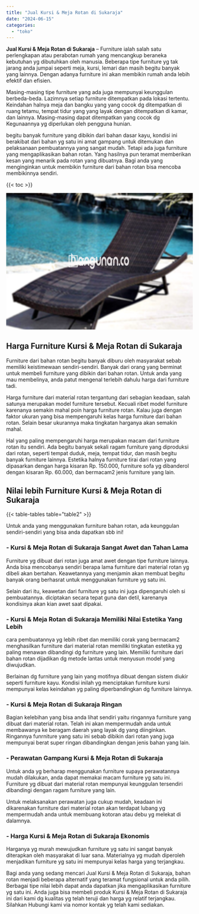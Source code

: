 ```yaml
---
title: "Jual Kursi & Meja Rotan di Sukaraja"
date: "2024-06-15"
categories: 
  - "toko"
---
```


**Jual Kursi & Meja Rotan di Sukaraja** – Furniture ialah salah satu perlengkapan atau perabotan rumah yang mencangkup beraneka kebutuhan yg dibutuhkan oleh manusia. Beberapa tipe furniture yg tak jarang anda jumpai seperti meja, kursi, lemari dan masih begitu banyak yang lainnya. Dengan adanya furniture ini akan membikin rumah anda lebih efektif dan efisien.

Masing-masing tipe furniture yang ada juga mempunyai keunggulan berbeda-beda. Lazimnya setiap furniture ditempatkan pada lokasi tertentu. Keindahan halnya meja dan bangku yang yang cocok dg ditempatkan di ruang tetamu, tempat tidur yang yang layak dengan ditempatkan di kamar, dan lainnya. Masing-masing dapat ditempatkan yang cocok dg Kegunaannya yg diperlukan oleh pengguna hunian.

begitu banyak furniture yang dibikin dari bahan dasar kayu, kondisi ini berakibat dari bahan yg satu ini amat gampang untuk ditemukan dan pelaksanaan pembuatannya yang sangat mudah. Tetapi ada juga furniture yang mengaplikasikan bahan rotan. Yang hasilnya pun teramat memberikan kesan yang menarik pada rotan yang dibuatnya. Bagi anda yang menginginkan untuk membikin furniture dari bahan rotan bisa mencoba membikinnya sendiri.

{{< toc >}}

![Jual Kursi & Meja Rotan di Sukaraja](/images/kursi-meja-rotan-murah39.png)

## Harga Furniture Kursi & Meja Rotan di Sukaraja

Furniture dari bahan rotan begitu banyak diburu oleh masyarakat sebab memiliki keistimewaan sendiri-sendiri. Banyak dari orang yang berminat untuk membeli furniture yang dibikin dari bahan rotan. Untuk anda yang mau membelinya, anda patut mengenal terlebih dahulu harga dari furniture tadi.

Harga furniture dari material rotan tergantung dari sebagian keadaan, salah satunya merupakan model furniture tersebut. Kecuali ribet model furniture karenanya semakin mahal poin harga furniture rotan. Kalau juga dengan faktor ukuran yang bisa mempengaruhi kelas harga furniture dari bahan rotan. Selain besar ukurannya maka tingkatan harganya akan semakin mahal.

Hal yang paling mempengaruhi harga merupakan macam dari furniture rotan itu sendiri. Ada begitu banyak sekali ragam furniture yang diproduksi dari rotan, seperti tempat duduk, meja, tempat tidur, dan masih begitu banyak furniture lainnya. Estetika halnya furniture tirai dari rotan yang dipasarkan dengan harga kisaran Rp. 150.000, furniture sofa yg dibanderol dengan kisaran Rp. 60.000, dan bermacam2 jenis furniture yang lain.

## Nilai lebih Furniture Kursi & Meja Rotan di Sukaraja

{{< table-tables table="table2" >}}

Untuk anda yang menggunakan furniture bahan rotan, ada keunggulan sendiri-sendiri yang bisa anda dapatkan sbb ini!

### \- Kursi & Meja Rotan di Sukaraja Sangat Awet dan Tahan Lama

Furniture yg dibuat dari rotan juga amat awet dengan tipe furniture lainnya. Anda bisa mencobanya sendiri berapa lama furniture dari material rotan yg dibeli akan bertahan. Keawetannya yang menjamin akan membuat begitu banyak orang berhasrat untuk menggunakan furniture yg satu ini.

Selain dari itu, keawetan dari furniture yg satu ini juga dipengaruhi oleh si pembuatannya. diciptakan secara tepat guna dan detil, karenanya kondisinya akan kian awet saat dipakai.

### \- Kursi & Meja Rotan di Sukaraja Memiliki Nilai Estetika Yang Lebih

cara pembuatannya yg lebih ribet dan memiliki corak yang bermacam2 menghasilkan furniture dari material rotan memiliki tingkatan estetika yg paling menawan dibandingi dg furniture yang lain. Memiliki furniture dari bahan rotan dijadikan dg metode lantas untuk menyusun model yang diwujudkan.

Berlainan dg furniture yang lain yang motifnya dibuat dengan sistem diukir seperti furniture kayu. Kondisi inilah yg menciptakan furniture kursi mempunyai kelas keindahan yg paling diperbandingkan dg furniture lainnya.

### \- Kursi & Meja Rotan di Sukaraja Ringan

Bagian kelebihan yang bisa anda lihat sendiri yaitu ringannya furniture yang dibuat dari material rotan. Telah ini akan mempermudah anda untuk membawanya ke beragam daerah yang layak dg yang diinginkan. Ringannya funrniture yang satu ini sebab dibikin dari rotan yang juga mempunyai berat super ringan dibandingkan dengan jenis bahan yang lain.

### \- Perawatan Gampang Kursi & Meja Rotan di Sukaraja

Untuk anda yg berharap menggunakan furniture supaya perawatannya mudah dilakukan, anda dapat memakai macam furniture yg satu ini. Furniture yg dibuat dari material rotan mempunyai keunggulan tersendiri dibandingi dengan ragam furniture yang lain.

Untuk melaksanakan perawatan juga cukup mudah, keadaan ini dikarenakan furniture dari material rotan akan terdapat lubang yg mempermudah anda untuk membuang kotoran atau debu yg melekat di dalamnya.

### \- Harga Kursi & Meja Rotan di Sukaraja Ekonomis

Harganya yg murah mewujudkan furniture yg satu ini sangat banyak diterapkan oleh masyarakat di luar sana. Materialnya yg mudah diperoleh menjadikan furniture yg satu ini mempunyai kelas harga yang terjangkau.

Bagi anda yang sedang mencari Jual Kursi & Meja Rotan di Sukaraja, bahan rotan menjadi beberapa alternatif yang teramat fungsional untuk anda pilih. Berbagai tipe nilai lebih dapat anda dapatkan jika mengaplikasikan furniture yg satu ini. Anda juga bisa membeli produk Kursi & Meja Rotan di Sukaraja ini dari kami dg kualitas yg telah teruji dan harga yg relatif terjangkau. Silahkan Hubungi kami via nomor kontak yg telah kami sediakan.
